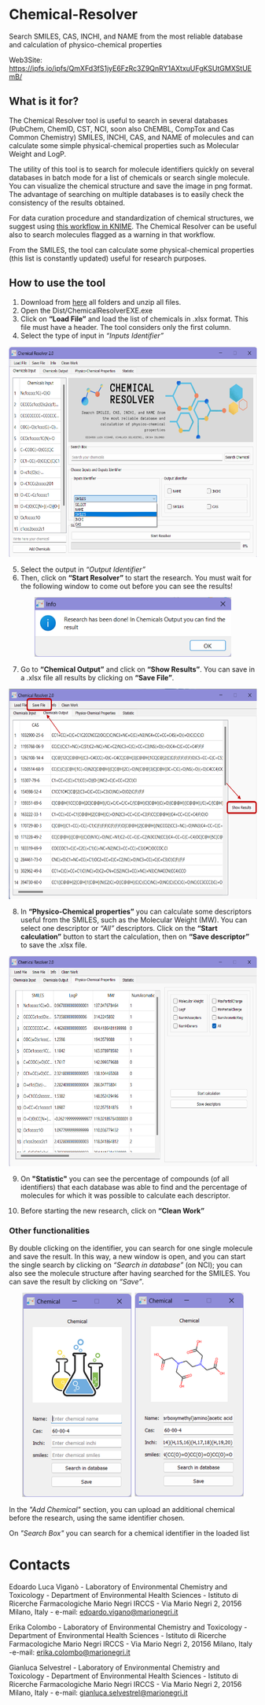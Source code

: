 # Chemical-Resolver
Search SMILES, CAS, INCHI, and NAME from the most reliable database and calculation of physico-chemical properties

Web3Site: https://ipfs.io/ipfs/QmXFd3fS1jyE6FzRc3Z9QnRY1AXtxuUFgKSUtGMXStUEmB/

## What is it for?
The Chemical Resolver tool is useful to search in several databases (PubChem, ChemID, CST, NCI, soon also ChEMBL, CompTox and Cas Common Chemistry) SMILES, INCHI, CAS, and NAME of molecules and can calculate some simple physical-chemical properties such as Molecular Weight and LogP.

The utility of this tool is to search for molecule identifiers quickly on several databases in batch mode for a list of chemicals or search single molecule. 
You can visualize the chemical structure and save the image in png format.
The advantage of searching on multiple databases is to easily check the consistency of the results obtained. 

For data curation procedure and standardization of chemical structures, we suggest using [this workflow in KNIME](https://github.com/DGadaleta88/data_curation_workflow). The Chemical Resolver can be useful also to search molecules flagged as a warning in that workflow.

From the SMILES, the tool can calculate some physical-chemical properties (this list is constantly updated) useful for research purposes.

## How to use the tool
1.	Download from [here](https://drive.google.com/drive/folders/1vDFM7tqja5K9tuiHn0kDxFy9DENsAHRj?usp=drive_link) all folders and unzip all files.
2.	Open the Dist/ChemicalResolverEXE.exe
3.	Click on __“Load File”__ and load the list of chemicals in .xlsx format. This file must have a header. The tool considers only the first column.
4.	Select the type of input in _“Inputs Identifier”_

<p align="center">
  <img width="622" height="427" src="IMG_CR/Picture1b.png">
</p>

5.	Select the output in _“Output Identifier”_
6.	Then, click on __“Start Resolver”__ to start the research. You must wait for the following window to come out before you can see the results!

<p align="center">
  <img width="400" height="121" src="IMG_CR/Picture2.png">
</p>

7.	Go to __“Chemical Output”__ and click on __“Show Results”__. You can save in a .xlsx file all results by clicking on __“Save File”__.
	
<p align="center">
  <img width="622" height="427" src="IMG_CR/Picture3.png">
</p>

8.	In __“Physico-Chemical properties”__ you can calculate some descriptors useful from the SMILES, such as the Molecular Weight (MW). You can select one descriptor or _“All”_ descriptors. Click on the __“Start calculation”__ button to start the calculation, then on __“Save descriptor”__ to save the .xlsx file.

<p align="center">
  <img width="622" height="427" src="IMG_CR/Picture5.png">
</p>

9. On __"Statistic"__ you can see the percentage of compounds (of all identifiers) that each database was able to find and the percentage of molecules for which it was possible to calculate each descriptor.

10.	Before starting the new research, click on __“Clean Work”__

### Other functionalities
By double clicking on the identifier, you can search for one single molecule and save the result. In this way, a new window is open, and you can start the single search by clicking on _“Search in database”_ (on NCI); you can also see the molecule structure after having searched for the SMILES. You can save the result by clicking on _“Save”_.

<p align="center">
  <img width="450" height="415" src="IMG_CR/Picture4.png">
</p>

In the _"Add Chemical"_ section, you can upload an additional chemical before the research, using the same identifier chosen.

On _"Search Box"_ you can search for a chemical identifier in the loaded list

# Contacts

Edoardo Luca Viganò - Laboratory of Environmental Chemistry and Toxicology - Department of Environmental Health Sciences - Istituto di Ricerche Farmacologiche Mario Negri IRCCS - Via Mario Negri 2, 20156 Milano, Italy - e-mail: edoardo.vigano@marionegri.it

Erika Colombo - Laboratory of Environmental Chemistry and Toxicology - Department of Environmental Health Sciences - Istituto di Ricerche Farmacologiche Mario Negri IRCCS - Via Mario Negri 2, 20156 Milano, Italy -e-mail: erika.colombo@marionegri.it

Gianluca Selvestrel - Laboratory of Environmental Chemistry and Toxicology - Department of Environmental Health Sciences - Istituto di Ricerche Farmacologiche Mario Negri IRCCS - Via Mario Negri 2, 20156 Milano, Italy - e-mail: gianluca.selvestrel@marionegri.it

